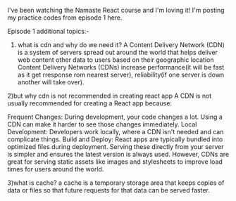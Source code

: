 I've been watching the Namaste React course and I'm loving it! I'm posting my practice codes from episode 1 here.

Episode 1 additional topics:-

1. what is cdn and why do we need it?
   A Content Delivery Network (CDN) is a system of servers spread out around the world that helps deliver web content other data to users based on their geographic location
   Content Delivery Networks (CDNs) increase performance(it will be fast as it get rresponse rom nearest server), reliability(if one server is down another will take over).

2)but why cdn is not recommended in creating react app
A CDN is not usually recommended for creating a React app because:

Frequent Changes: During development, your code changes a lot. Using a CDN can make it harder to see those changes immediately.
Local Development: Developers work locally, where a CDN isn't needed and can complicate things.
Build and Deploy: React apps are typically bundled into optimized files during deployment. Serving these directly from your server is simpler and ensures the latest version is always used.
However, CDNs are great for serving static assets like images and stylesheets to improve load times for users around the world.

3)what is cache?
a cache is a temporary storage area that keeps copies of data or files so that future requests for that data can be served faster.
